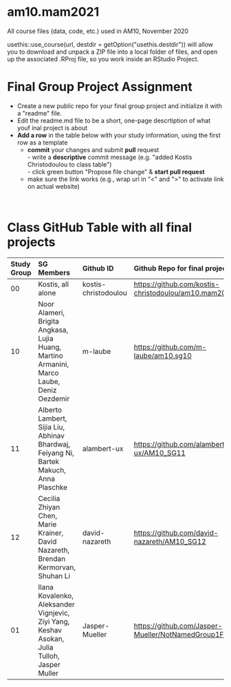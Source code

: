# am10.mam2021

All course files (data, code, etc.) used in AM10, November 2020

usethis::use_course(url, destdir = getOption("usethis.destdir")) will allow you to download and unpack a ZIP file into a local folder of files, and open up the associated .RProj file, so you work inside an RStudio Project.

# Final Group Project Assignment

- Create a new public repo for your final group project and initialize it with a "readme" file. 
- Edit the readme.md file to be a short, one-page descrtiption of what youf inal project is about
- **Add a row** in the table below with your study information, using the first row as a template
    - **commit** your changes and submit **pull** request   
            - write a **descriptive** commit message (e.g. "added Kostis Christodoulou to class table")  
            - click green button "Propose file change" & **start pull request**
    - make sure the link works (e.g., wrap url in "<" and ">" to activate link on actual website)  
<br>

# Class GitHub Table with all final projects

| Study Group   | SG Members           |Github ID                      |Github Repo for final project        | URL address for final project       |Date Added     |  
|:--------------|:---------------------|:------------------------------------------------------|:-----------------------|:-------------------------------------|:-----------------------| 
| 00     | Kostis, all alone |kostis-christodoulou   |<https://github.com/kostis-christodoulou/am10.mam2021>        | <https://kchristodoulou.shinyapps.io/portfolio_capm_dashboard/>        |2020-10-31 |
| 10     | Noor Alameri, Brigita Angkasa, Lujia Huang, Martino Armanini, Marco Laube, Deniz Oezdemir | m-laube  |<https://github.com/m-laube/am10.sg10>        | <N/A>        |2020-11-11 |
| 11     | Alberto Lambert, Sijia Liu, Abhinav Bhardwaj, Feiyang Ni, Bartek Makuch, Anna Plaschke |alambert-ux   |<https://github.com/alambert-ux/AM10_SG11>        | <N/A>        |2020-11-10 |
| 12     |Cecilia Zhiyan Chen, Marie Krainer, David Nazareth, Brendan Kermorvan, Shuhan Li |david-nazareth |<https://github.com/david-nazareth/AM10_SG12>|<N/A>     | 2020-11-11 |
| 01     |Ilana Kovalenko, Aleksander Vignjevic, Ziyi Yang, Keshav Asokan, Julia Tulloh, Jasper Muller |Jasper-Mueller |<https://github.com/Jasper-Mueller/NotNamedGroup1ForNothing>|<N/A>     | 2020-11-11 |
